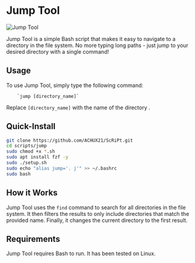 # Jump Tool

![Jump Tool](https://upload.wikimedia.org/wikipedia/commons/thumb/2/28/HelloWorld.svg/2560px-HelloWorld.svg.png)

Jump Tool is a simple Bash script that makes it easy to navigate to a directory in the file system. No more typing long paths - just jump to your desired directory with a single command!

## Usage

To use Jump Tool, simply type the following command:

        `jump [directory_name]`

Replace `[directory_name]` with the name of the directory .

## Quick-Install

```bash
git clone https://github.com/ACHUX21/ScRiPt.git
cd scripts/jump
sudo chmod +x *.sh
sudo apt install fzf -y
sudo ./setup.sh 
sudo echo "alias jump='. j'" >> ~/.bashrc 
sudo bash
```
                

## How it Works

Jump Tool uses the `find` command to search for all directories in the file system. It then filters the results to only include directories that match the provided name. Finally, it changes the current directory to the first result.

## Requirements

Jump Tool requires Bash to run. It has been tested on Linux.


